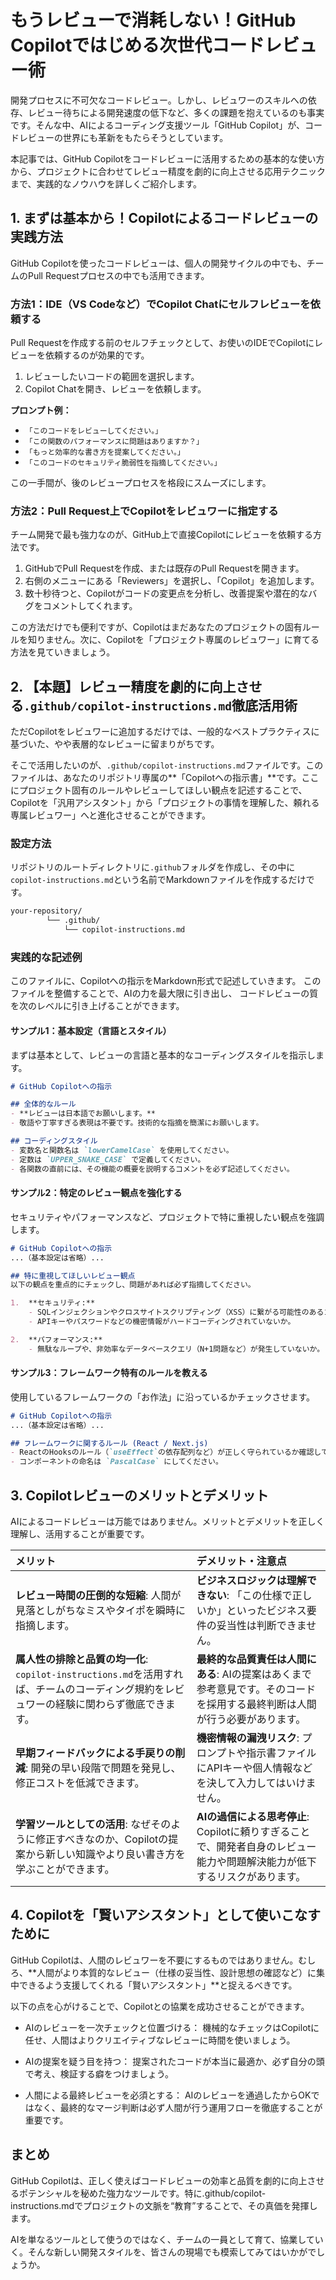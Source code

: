 # もうレビューで消耗しない！GitHub Copilotではじめる次世代コードレビュー術

開発プロセスに不可欠なコードレビュー。しかし、レビュワーのスキルへの依存、レビュー待ちによる開発速度の低下など、多くの課題を抱えているのも事実です。そんな中、AIによるコーディング支援ツール「GitHub Copilot」が、コードレビューの世界にも革新をもたらそうとしています。

本記事では、GitHub Copilotをコードレビューに活用するための基本的な使い方から、プロジェクトに合わせてレビュー精度を劇的に向上させる応用テクニックまで、実践的なノウハウを詳しくご紹介します。

## 1. まずは基本から！Copilotによるコードレビューの実践方法

GitHub Copilotを使ったコードレビューは、個人の開発サイクルの中でも、チームのPull Requestプロセスの中でも活用できます。

### 方法1：IDE（VS Codeなど）でCopilot Chatにセルフレビューを依頼する

Pull Requestを作成する前のセルフチェックとして、お使いのIDEでCopilotにレビューを依頼するのが効果的です。

1.  レビューしたいコードの範囲を選択します。
2.  Copilot Chatを開き、レビューを依頼します。

**プロンプト例：**
- `「このコードをレビューしてください。」`
- `「この関数のパフォーマンスに問題はありますか？」`
- `「もっと効率的な書き方を提案してください。」`
- `「このコードのセキュリティ脆弱性を指摘してください。」`

この一手間が、後のレビュープロセスを格段にスムーズにします。

### 方法2：Pull Request上でCopilotをレビュワーに指定する

チーム開発で最も強力なのが、GitHub上で直接Copilotにレビューを依頼する方法です。

1.  GitHubでPull Requestを作成、または既存のPull Requestを開きます。
2.  右側のメニューにある「Reviewers」を選択し、「Copilot」を追加します。
3.  数十秒待つと、Copilotがコードの変更点を分析し、改善提案や潜在的なバグをコメントしてくれます。

この方法だけでも便利ですが、Copilotはまだあなたのプロジェクトの固有ルールを知りません。次に、Copilotを「プロジェクト専属のレビュワー」に育てる方法を見ていきましょう。

## 2. 【本題】レビュー精度を劇的に向上させる`.github/copilot-instructions.md`徹底活用術

ただCopilotをレビュワーに追加するだけでは、一般的なベストプラクティスに基づいた、やや表層的なレビューに留まりがちです。

そこで活用したいのが、`.github/copilot-instructions.md`ファイルです。このファイルは、あなたのリポジトリ専属の**「Copilotへの指示書」**です。ここにプロジェクト固有のルールやレビューしてほしい観点を記述することで、Copilotを「汎用アシスタント」から「プロジェクトの事情を理解した、頼れる専属レビュワー」へと進化させることができます。

### 設定方法
リポジトリのルートディレクトリに`.github`フォルダを作成し、その中に`copilot-instructions.md`という名前でMarkdownファイルを作成するだけです。
```bash
your-repository/
        └── .github/
            └── copilot-instructions.md
```

### 実践的な記述例
このファイルに、Copilotへの指示をMarkdown形式で記述していきます。
このファイルを整備することで、AIの力を最大限に引き出し、
コードレビューの質を次のレベルに引き上げることができます。

#### サンプル1：基本設定（言語とスタイル）
まずは基本として、レビューの言語と基本的なコーディングスタイルを指示します。

```markdown
# GitHub Copilotへの指示

## 全体的なルール
- **レビューは日本語でお願いします。**
- 敬語や丁寧すぎる表現は不要です。技術的な指摘を簡潔にお願いします。

## コーディングスタイル
- 変数名と関数名は `lowerCamelCase` を使用してください。
- 定数は `UPPER_SNAKE_CASE` で定義してください。
- 各関数の直前には、その機能の概要を説明するコメントを必ず記述してください。
```

#### サンプル2：特定のレビュー観点を強化する
セキュリティやパフォーマンスなど、プロジェクトで特に重視したい観点を強調します。

```markdown
# GitHub Copilotへの指示
...（基本設定は省略）...

## 特に重視してほしいレビュー観点
以下の観点を重点的にチェックし、問題があれば必ず指摘してください。

1.  **セキュリティ:**
    - SQLインジェクションやクロスサイトスクリプティング（XSS）に繋がる可能性のあるコードがないか。
    - APIキーやパスワードなどの機密情報がハードコーディングされていないか。

2.  **パフォーマンス:**
    - 無駄なループや、非効率なデータベースクエリ（N+1問題など）が発生していないか。
```

#### サンプル3：フレームワーク特有のルールを教える
使用しているフレームワークの「お作法」に沿っているかチェックさせます。

```markdown
# GitHub Copilotへの指示
...（基本設定は省略）...

## フレームワークに関するルール (React / Next.js)
- ReactのHooksのルール（`useEffect`の依存配列など）が正しく守られているか確認してください。
- コンポーネントの命名は `PascalCase` にしてください。
```

## 3. Copilotレビューのメリットとデメリット
AIによるコードレビューは万能ではありません。メリットとデメリットを正しく理解し、活用することが重要です。

| メリット | デメリット・注意点 |
| :--- | :--- |
| **レビュー時間の圧倒的な短縮**: 人間が見落としがちなミスやタイポを瞬時に指摘します。 | **ビジネスロジックは理解できない**: 「この仕様で正しいか」といったビジネス要件の妥当性は判断できません。 |
| **属人性の排除と品質の均一化**: `copilot-instructions.md`を活用すれば、チームのコーディング規約をレビュワーの経験に関わらず徹底できます。 | **最終的な品質責任は人間にある**: AIの提案はあくまで参考意見です。そのコードを採用する最終判断は人間が行う必要があります。 |
| **早期フィードバックによる手戻りの削減**: 開発の早い段階で問題を発見し、修正コストを低減できます。 | **機密情報の漏洩リスク**: プロンプトや指示書ファイルにAPIキーや個人情報などを決して入力してはいけません。 |
| **学習ツールとしての活用**: なぜそのように修正すべきなのか、Copilotの提案から新しい知識やより良い書き方を学ぶことができます。| **AIの過信による思考停止**: Copilotに頼りすぎることで、開発者自身のレビュー能力や問題解決能力が低下するリスクがあります。 |

## 4. Copilotを「賢いアシスタント」として使いこなすために
GitHub Copilotは、人間のレビュワーを不要にするものではありません。むしろ、**人間がより本質的なレビュー（仕様の妥当性、設計思想の確認など）に集中できるよう支援してくれる「賢いアシスタント」**と捉えるべきです。

以下の点を心がけることで、Copilotとの協業を成功させることができます。

* AIのレビューを一次チェックと位置づける： 機械的なチェックはCopilotに任せ、人間はよりクリエイティブなレビューに時間を使いましょう。

* AIの提案を疑う目を持つ： 提案されたコードが本当に最適か、必ず自分の頭で考え、検証する癖をつけましょう。

* 人間による最終レビューを必須とする： AIのレビューを通過したからOKではなく、最終的なマージ判断は必ず人間が行う運用フローを徹底することが重要です。

## まとめ
GitHub Copilotは、正しく使えばコードレビューの効率と品質を劇的に向上させるポテンシャルを秘めた強力なツールです。特に.github/copilot-instructions.mdでプロジェクトの文脈を“教育”することで、その真価を発揮します。

AIを単なるツールとして使うのではなく、チームの一員として育て、協業していく。そんな新しい開発スタイルを、皆さんの現場でも模索してみてはいかがでしょうか。

